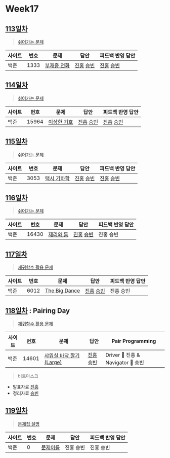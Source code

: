 # Week17

## [113일차](Day113)

> [쉬어가는 문제](https://www.acmicpc.net/group/workbook/view/9797/32849)

| 사이트 | 번호 | 문제                 | 답안                | 피드백 반영 답안    |
| ------ | ---- | -------------------- | ------------------- | ------------------- |
| 백준   | 1333    | [부재중 전화](https://www.acmicpc.net/problem/1333) | [진홍](Day113/bj1333_kjh.java) [승빈](Day113/bj1333_wsb.java) | [진홍](Day113/bj1333_kjh.java) [승빈](Day113/bj1333_wsb.java) |

## [114일차](Day114)

> [쉬어가는 문제](https://www.acmicpc.net/group/workbook/view/9797/32861)

| 사이트 | 번호 | 문제                 | 답안                | 피드백 반영 답안    |
| ------ | ---- | -------------------- | ------------------- | ------------------- |
| 백준   | 15964 | [이상한 기호](https://www.acmicpc.net/problem/15964) | [진홍](Day114/bj15964_kjh.java) [승빈](Day114/bj15964_wsb.java) | [진홍](Day114/bj15964_kjh.java) [승빈](Day114/bj15964_wsb.java) |

## [115일차](Day115)

> [쉬어가는 문제](https://www.acmicpc.net/group/workbook/view/9797/32881)

| 사이트 | 번호 | 문제                 | 답안                | 피드백 반영 답안    |
| ------ | ---- | -------------------- | ------------------- | ------------------- |
| 백준   | 3053    | [택시 기하학](https://www.acmicpc.net/problem/3053) | [진홍](Day115/bj3053_kjh.java) [승빈](Day115/bj3053_wsb.java) | [진홍](Day115/bj3053_kjh.java) [승빈](Day115/bj3053_wsb.java) |

## [116일차](Day116)

> [쉬어가는 문제](https://www.acmicpc.net/group/workbook/view/9797/32918)

| 사이트 | 번호 | 문제                 | 답안                | 피드백 반영 답안    |
| ------ | ---- | -------------------- | ------------------- | ------------------- |
| 백준   | 16430 | [제리와 톰](https://www.acmicpc.net/problem/16430) | [진홍](Day116/bj16430_kjh.java) [승빈](Day116/bj16430_wsb.java) | 진홍 승빈 |

## [117일차](Day117)

> [재귀함수 활용 문제](https://www.acmicpc.net/group/workbook/view/9797/32926)

| 사이트 | 번호 | 문제                 | 답안                | 피드백 반영 답안    |
| ------ | ---- | -------------------- | ------------------- | ------------------- |
| 백준   | 6012    | [The Big Dance](https://www.acmicpc.net/problem/6012) | [진홍](Day117/bj6012_kjh.java) [승빈](Day117/bj6012_wsb.java) | 진홍 승빈 |

## [118일차](Day118) : Pairing Day

> [재귀함수 활용 문제](https://www.acmicpc.net/group/workbook/view/9797/32968)

| 사이트 | 번호 | 문제                 | 답안                | Pair Programming    |
| ------ | ---- | -------------------- | ------------------- | ------------------- |
| 백준   | 14601 | [샤워실 바닥 깔기 (Large)](https://www.acmicpc.net/problem/14601) | [진홍승빈](Day118/bj14601_kjhwsb.java) | Driver 🚗 진홍 & Navigator 🧭 승빈 |

> 비트마스크
* 발표자료 [진홍](reference/kjh.pdf)
* 정리자료 [승빈](reference/이름.pdf)

## [119일차](Day119)

> [문제집 설명](문제집링크)

| 사이트 | 번호 | 문제                 | 답안                | 피드백 반영 답안    |
| ------ | ---- | -------------------- | ------------------- | ------------------- |
| 백준   | 0    | [문제이름](문제링크) | 진홍 승빈 | 진홍 승빈 |
